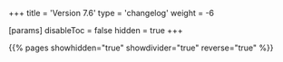 +++
title = 'Version 7.6'
type = 'changelog'
weight = -6

[params]
  disableToc = false
  hidden = true
+++

{{% pages showhidden="true" showdivider="true" reverse="true" %}}
